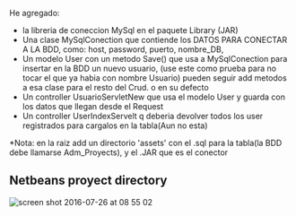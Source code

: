 He agregado:
- la libreria de coneccion MySql en el paquete Library (JAR)
- Una clase MySqlConection que contiende los DATOS PARA CONECTAR A LA BDD, como: host, password, puerto, nombre_DB, 
- Un modelo User con un metodo Save() que usa a MySqlConection para insertar en la BDD un nuevo usuario, 
  (use este como prueba para no tocar el que ya habia con nombre Usuario) pueden seguir add metodos a esa clase
  para el resto del Crud. o en su defecto 
- Un controller UsuarioServletNew que usa el modelo User y guarda con los datos que llegan desde el Request
- Un controller UserIndexServelt q deberia devolver todos los user registrados para cargalos en la tabla(Aun no esta)

*Nota: en la raiz add un directorio 'assets' con el .sql para la tabla(la BDD debe llamarse Adm_Proyects), y el .JAR que es el conector


## Netbeans proyect directory
![screen shot 2016-07-26 at 08 55 02](https://cloud.githubusercontent.com/assets/10735382/17147240/974df8ce-5327-11e6-817e-9dd54adda4f9.png)
